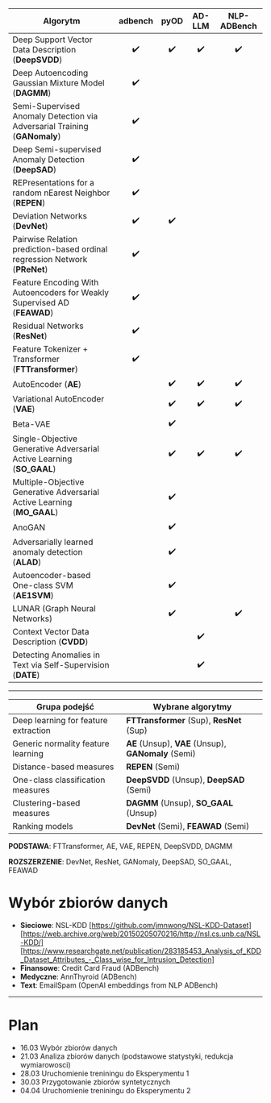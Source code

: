 

| Algorytm                                                            | adbench | pyOD | AD-LLM | NLP-ADBench |
|----------------------------------------------------------------------|:-------:|:----:|:------:|:-----------:|
| Deep Support Vector Data Description (**DeepSVDD**)                  | ✔️      | ✔️   | ✔️     | ✔️          |
| Deep Autoencoding Gaussian Mixture Model (**DAGMM**)                 | ✔️      |      |        |             |
| Semi-Supervised Anomaly Detection via Adversarial Training (**GANomaly**) | ✔️      |      |        |             |
| Deep Semi-supervised Anomaly Detection (**DeepSAD**)                 | ✔️      |      |        |             |
| REPresentations for a random nEarest Neighbor (**REPEN**)            | ✔️      |      |        |             |
| Deviation Networks (**DevNet**)                                      | ✔️      | ✔️   |        |             |
| Pairwise Relation prediction-based ordinal regression Network (**PReNet**) | ✔️      |      |        |             |
| Feature Encoding With Autoencoders for Weakly Supervised AD (**FEAWAD**) | ✔️      |      |        |             |
| Residual Networks (**ResNet**)                                       | ✔️      |      |        |             |
| Feature Tokenizer + Transformer (**FTTransformer**)                  | ✔️      |      |        |             |
| AutoEncoder (**AE**)                                                 |         | ✔️   | ✔️     | ✔️          |
| Variational AutoEncoder (**VAE**)                                    |         | ✔️   | ✔️     | ✔️          |
| Beta-VAE                                                             |         | ✔️   |        |             |
| Single-Objective Generative Adversarial Active Learning (**SO_GAAL**) |         | ✔️   | ✔️     | ✔️          |
| Multiple-Objective Generative Adversarial Active Learning (**MO_GAAL**) |         | ✔️   |        |             |
| AnoGAN                                                               |         | ✔️   |        |             |
| Adversarially learned anomaly detection (**ALAD**)                   |         | ✔️   |        |             |
| Autoencoder-based One-class SVM (**AE1SVM**)                         |         | ✔️   |        |             |
| LUNAR (Graph Neural Networks)                                        |         | ✔️   |        | ✔️          |
| Context Vector Data Description (**CVDD**)                           |         |      | ✔️     |             |
| Detecting Anomalies in Text via Self-Supervision (**DATE**)          |         |      | ✔️     |             |

---



| Grupa podejść                                   | Wybrane algorytmy                                |
|-------------------------------------------------|--------------------------------------------------|
| Deep learning for feature extraction            | **FTTransformer** (Sup), **ResNet** (Sup)                    |
| Generic normality feature learning              | **AE** (Unsup), **VAE** (Unsup), **GANomaly** (Semi)         |
| Distance-based measures                         | **REPEN** (Semi)                                      |
| One-class classification measures               | **DeepSVDD** (Unsup), **DeepSAD** (Semi)                        |
| Clustering-based measures                       | **DAGMM** (Unsup), **SO_GAAL** (Unsup)                                        |
| Ranking models                                  | **DevNet** (Semi), **FEAWAD** (Semi)|

**PODSTAWA**: FTTransformer, AE, VAE, REPEN, DeepSVDD, DAGMM

**ROZSZERZENIE**: DevNet, ResNet, GANomaly, DeepSAD, SO_GAAL, FEAWAD


# Wybór zbiorów danych 


- **Sieciowe**: NSL-KDD [https://github.com/jmnwong/NSL-KDD-Dataset] [https://web.archive.org/web/20150205070216/http://nsl.cs.unb.ca/NSL-KDD/] [https://www.researchgate.net/publication/283185453_Analysis_of_KDD_Dataset_Attributes_-_Class_wise_for_Intrusion_Detection]
- **Finansowe**: Credit Card Fraud (ADBench)
- **Medyczne**: AnnThyroid (ADBench)
- **Text**: EmailSpam (OpenAI embeddings from NLP ADBench)


----------------

# Plan 

- 16.03 Wybór zbiorów danych
- 21.03 Analiza zbiorów danych (podstawowe statystyki, redukcja wymiarowosci)
- 28.03 Uruchomienie treniningu do Eksperymentu 1
- 30.03 Przygotowanie zbiorów syntetycznych
- 04.04 Uruchomienie treniningu do Eksperymentu 2
